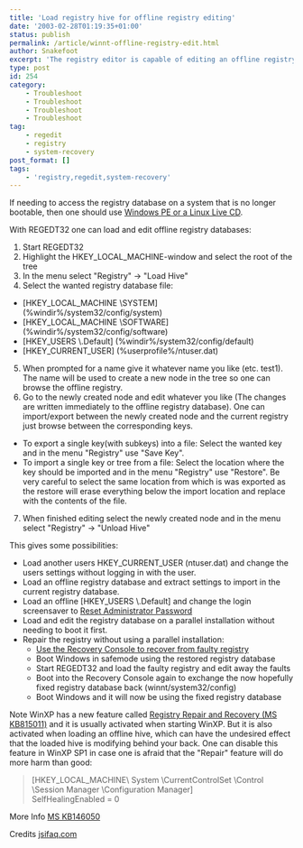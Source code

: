 ```yaml
---
title: 'Load registry hive for offline registry editing'
date: '2003-02-28T01:19:35+01:00'
status: publish
permalink: /article/winnt-offline-registry-edit.html
author: Snakefoot
excerpt: 'The registry editor is capable of editing an offline registry hive.'
type: post
id: 254
category:
    - Troubleshoot
    - Troubleshoot
    - Troubleshoot
    - Troubleshoot
tag:
    - regedit
    - registry
    - system-recovery
post_format: []
tags:
    - 'registry,regedit,system-recovery'
---
```

If needing to access the registry database on a system that is no longer bootable, then one should use [Windows PE or a Linux Live CD](/article/winnt-preinstalled-environment.html).  
  
 With REGEDT32 one can load and edit offline registry databases:

1. Start REGEDT32
2. Highlight the HKEY\_LOCAL\_MACHINE-window and select the root of the tree
3. In the menu select "Registry" -&gt; "Load Hive"
4. Select the wanted registry database file: 
  - \[HKEY\_LOCAL\_MACHINE \\SYSTEM\] (%windir%/system32/config/system)
  - \[HKEY\_LOCAL\_MACHINE \\SOFTWARE\] (%windir%/system32/config/software)
  - \[HKEY\_USERS \\.Default\] (%windir%/system32/config/default)
  - \[HKEY\_CURRENT\_USER\] (%userprofile%/ntuser.dat)
5. When prompted for a name give it whatever name you like (etc. test1). The name will be used to create a new node in the tree so one can browse the offline registry.
6. Go to the newly created node and edit whatever you like (The changes are written immediately to the offline registry database). One can import/export between the newly created node and the current registry just browse between the corresponding keys. 
  - To export a single key(with subkeys) into a file: Select the wanted key and in the menu "Registry" use "Save Key".
  - To import a single key or tree from a file: Select the location where the key should be imported and in the menu "Registry" use "Restore". Be very careful to select the same location from which is was exported as the restore will erase everything below the import location and replace with the contents of the file.
7. When finished editing select the newly created node and in the menu select "Registry" -&gt; "Unload Hive"
 
 This gives some possibilities:
- Load another users HKEY\_CURRENT\_USER (ntuser.dat) and change the users settings without logging in with the user.
- Load an offline registry database and extract settings to import in the current registry database.
- Load an offline \[HKEY\_USERS \\.Default\] and change the login screensaver to [Reset Administrator Password](/article/winnt-reset-password.html)
- Load and edit the registry database on a parallel installation without needing to boot it first.
- Repair the registry without using a parallel installation: 
  - [Use the Recovery Console to recover from faulty registry](/article/winnt-recovery-console-registry-restore.html)
  - Boot Windows in safemode using the restored registry database
  - Start REGEDT32 and load the faulty registry and edit away the faults
  - Boot into the Recovery Console again to exchange the now hopefully fixed registry database back (winnt/system32/config)
  - Boot Windows and it will now be using the fixed registry database
 
 Note WinXP has a new feature called [Registry Repair and Recovery (MS KB815011)](http://support.microsoft.com/kb/815011 "Cannot Disable the Registry Repair and Recovery Feature in Windows XP SP1 [Q815011]") and it is usually activated when starting WinXP. But it is also activated when loading an offline hive, which can have the undesired effect that the loaded hive is modifying behind your back. One can disable this feature in WinXP SP1 in case one is afraid that the "Repair" feature will do more harm than good:
> \[HKEY\_LOCAL\_MACHINE\\ System \\CurrentControlSet \\Control \\Session Manager \\Configuration Manager\]  
>  SelfHealingEnabled = 0

 More Info [MS KB146050](http://support.microsoft.com/kb/146050 "Modifying Ntuser.dat Hive So New Users Get Defined Settings [Q146050]")  
  
 Credits [jsifaq.com](http://jsifaq.com/)